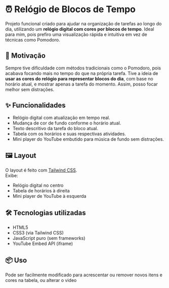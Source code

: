 # ⏰ Relógio de Blocos de Tempo

Projeto funcional criado para ajudar na organização de tarefas ao longo do dia, utilizando um **relógio digital com cores por blocos de tempo**. Ideal para mim, pois prefiro uma visualização rápida e intuitiva em vez de técnicas como Pomodoro.

## 🧠 Motivação

Sempre tive dificuldade com métodos tradicionais como o Pomodoro, pois acabava focando mais no tempo do que na própria tarefa. 
Tive a ideia de **usar as cores do relógio para representar blocos do dia**, com base no horário atual, e mostrar apenas a tarefa do momento. Assim, posso focar melhor sem distrações.

## ✨ Funcionalidades

- Relógio digital com atualização em tempo real.
- Mudança de cor de fundo conforme o horário atual.
- Texto descritivo da tarefa do bloco atual.
- Tabela com os horários e suas respectivas atividades.
- Mini player do YouTube embutido para música de fundo sem distrações.

## 🖼️ Layout

O layout é feito com [Tailwind CSS](https://tailwindcss.com).  
Exibe:

- Relógio digital no centro
- Tabela de horários à direita
- Mini player de YouTube à esquerda

## 🛠️ Tecnologias utilizadas

- HTML5
- CSS3 (via Tailwind CSS)
- JavaScript puro (sem frameworks)
- YouTube Embed API (iframe)

## 📦 Uso

Pode ser facilmente modificado para acrescentar ou remover novos itens e cores na tabela, ou alterar o video


